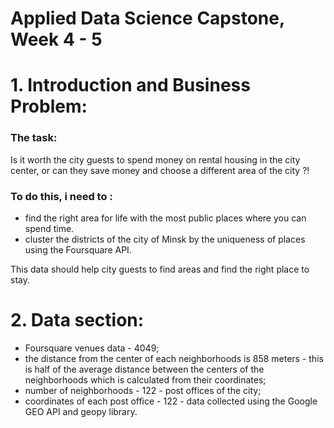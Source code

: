 # Applied Data Science Capstone, Week 4 - 5


# 1. Introduction and Business Problem:

### The task:
Is it worth the city guests to spend money on rental housing in the city center, 
or can they save money and choose a different area of the city ?!

### To do this, i need to :
- find the right area for life with the most public places where you can spend time.
- cluster the districts of the city of Minsk by the uniqueness of places using the Foursquare API.

This data should help city guests to find areas and find the right place to stay.


# 2. Data section:
- Foursquare venues data - 4049;
- the distance from the center of each neighborhoods is 858 meters - 
this is half of the average distance between the centers of the neighborhoods 
which is calculated from their coordinates;
- number of neighborhoods - 122 - post offices of the city;
- coordinates of each post office - 122 - data collected using the 
Google GEO API and geopy library.


# 
